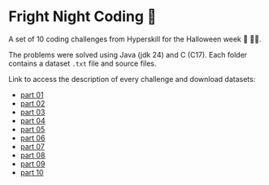 # Fright Night Coding 👻

A set of 10 coding challenges from Hyperskill for the Halloween week 🎃 🧙‍♂️.

The problems were solved using Java (jdk 24) and C (C17). Each folder contains a dataset `.txt` file and source files.

Link to access the description of every challenge and download datasets:

- [part 01](https://hyperskill.org/learn/daily/53135)
- [part 02](https://hyperskill.org/learn/daily/53136)
- [part 03](https://hyperskill.org/learn/daily/53137)
- [part 04](https://hyperskill.org/learn/daily/53138)
- [part 05](https://hyperskill.org/learn/daily/53139)
- [part 06](https://hyperskill.org/learn/daily/53140)
- [part 07](https://hyperskill.org/learn/daily/53141)
- [part 08](https://hyperskill.org/learn/daily/53142)
- [part 09](https://hyperskill.org/learn/daily/53143)
- [part 10](https://hyperskill.org/learn/daily/53144)
